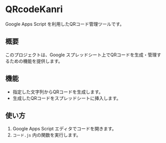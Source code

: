 # QRcodeKanri

Google Apps Script を利用したQRコード管理ツールです。

## 概要

このプロジェクトは、Google スプレッドシート上でQRコードを生成・管理するための機能を提供します。

## 機能

*   指定した文字列からQRコードを生成します。
*   生成したQRコードをスプレッドシートに挿入します。

## 使い方

1.  Google Apps Script エディタでコードを開きます。
2.  `コード.js` 内の関数を実行します。
